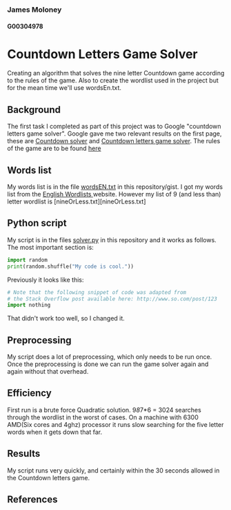 ### James Moloney
#### G00304978

# Countdown Letters Game Solver
Creating an algorithm that solves the nine letter Countdown game according to the rules of the game.
Also to create the wordlist used in the project but for the mean time we'll use wordsEn.txt.


## Background
The first task I completed as part of this project was to Google "countdown letters game solver".
Google gave me two relevant results on the first page, these are [Countdown solver][1] and [Countdown letters game solver][2].
The rules of the game are to be found [here][4]


## Words list
My words list is in the file [wordsEN.txt](wordsEn.txt) in this repository/gist.
I got my words list from the [English Wordlists ][3] website.
However my list of 9 (and less than) letter wordlist is [nineOrLess.txt][nineOrLess.txt]


## Python script
My script is in the files [solver.py](solver.py) in this repository and it works as follows.
The most important section is:

```python
import random
print(random.shuffle("My code is cool."))
```

Previously it looks like this:
```python
# Note that the following snippet of code was adapted from
# the Stack Overflow post available here: http://www.so.com/post/123
import nothing
```
That didn't work too well, so I changed it.

## Preprocessing
My script does a lot of preprocessing, which only needs to be run once.
Once the preprocessing is done we can run the game solver again and again without that overhead.

## Efficiency
First run is a brute force Quadratic solution. 9*8*7*6 = 3024 searches through the wordlist in the worst of cases.
On a machine with 6300 AMD(Six cores and 4ghz) processor it runs slow searching for the five letter words when it gets down that far.


## Results
My script runs very quickly, and certainly within the 30 seconds allowed in the Countdown letters game.


## References
[1]: http://incoherency.co.uk/countdown/
[2]: http://datagenetics.com/blog/august52014/index.html
[3]: http://www-01.sil.org/linguistics/wordlists/english/
[4]: https://en.wikipedia.org/wiki/Countdown_(game_show)#Letters_round
